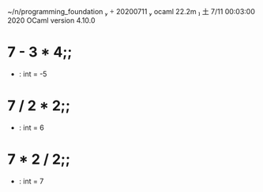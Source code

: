 ~/n/programming_foundation   20200711  ocaml                                22.2m  土  7/11 00:03:00 2020
        OCaml version 4.10.0

# 7 - 3 * 4;;
- : int = -5
<!-- 7/2= 3 ( int/整数 型のため) -->
# 7 / 2 * 2;;
- : int = 6
# 7 * 2 / 2;;
- : int = 7
